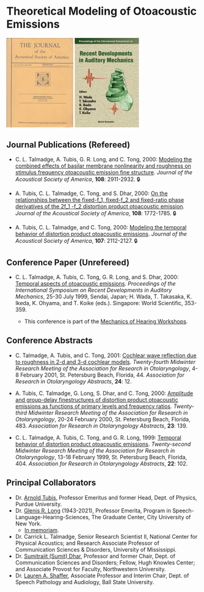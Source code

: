# Theoretical Modeling of Otoacoustic Emissions

<img src="jasa_cover.jpg" width="175" >  <img src="sendai_cover.jpg" width="168" > 

## Journal Publications (Refereed)

- C. L. Talmadge, A. Tubis, G. R. Long, and C. Tong, 2000:  [Modeling the combined effects of basilar membrane nonlinearity and roughness on stimulus frequency otoacoustic emission fine structure](https://doi.org/10.1121/1.1321012). *Journal of the Acoustical Society of America*, **108**: 2911-2932.  :lock:

- A. Tubis, C. L. Talmadge, C. Tong, and S. Dhar, 2000: [On the relationships between the fixed-f_1, fixed-f_2 and fixed-ratio phase derivatives of the 2f_1 -f_2 
distortion product otoacoustic emission](https://doi.org/10.1121/1.1310666). *Journal of the Acoustical Society of America*, **108**:  1772-1785.  :lock:

- A. Tubis, C. L. Talmadge, and C. Tong, 2000:  [Modeling the temporal behavior of distortion product otoacoustic emissions](https://doi.org/10.1121/1.428493).  *Journal of the Acoustical Society of America*, **107**:  2112-2127.  :lock:

## Conference Paper (Unrefereed)

- C. L. Talmadge, A. Tubis, C. Tong, G. R. Long, and S. Dhar, 2000:  [Temporal aspects of otoacoustic emissions](https://www.mechanicsofhearing.org/mohdl/pdfs/MoH/MoH1999/Talmadge-etal-MoHProceedings-1999.pdf). *Proceedings of the International Symposium on Recent Developments in Auditory
Mechanics*, 25-30 July 1999, Sendai, Japan; H. Wada, T. Takasaka, K. Ikeda, K. Ohyama, and T. Koike (eds.).  Singapore:  World Scientific, 353-359.

  - This conference is part of the [Mechanics of Hearing Workshops](https://mechanicsofhearing.org/).

## Conference Abstracts

- C. Talmadge, A. Tubis, and C. Tong, 2001:  [Cochlear wave reflection due to roughness in 2-d and 3-d cochlear models](aro2001ex.PNG).  *Twenty-fourth Midwinter Research Meeting of the Association for Research in Otolaryngology*, 4-8 February 2001, St. Petersburg Beach, Florida, 44. *Association for Research in Otolaryngology Abstracts*, **24**: 12.

- A. Tubis, C. Talmadge, G. Long, S. Dhar, and C. Tong, 2000: [Amplitude and group-delay finestructures of distortion product otoacoustic emissions as functions of primary levels and frequency ratios](aro2000ex.PNG).  *Twenty-third Midwinter Research Meeting of the Association for Research in Otolaryngology*, 20-24 February 2000, St. Petersburg Beach, Florida, 483. *Association for Research in Otolaryngology Abstracts*, **23**: 139.

- C. L. Talmadge, A. Tubis, C. Tong, and G. R. Long, 1999:  [Temporal behavior of distortion product  otoacoustic emissions](aro1999ex.PNG). *Twenty-second Midwinter Research Meeting 
of the Association for Research in Otolaryngology*, 13-18 February 1999, St. Petersburg Beach, Florida, 404.   *Association for Research in Otolaryngology Abstracts*, **22**: 102.

## Principal Collaborators

- Dr. [Arnold Tubis](https://www.physics.purdue.edu/people/faculty/atu.php), Professor Emeritus and former Head, Dept. of Physics, Purdue University.
- Dr. [Glenis R. Long](https://www.gc.cuny.edu/Faculty/Core-Bios/Glenis-R-Long) (1943-2021), Professor Emerita, Program in Speech-Language-Hearing-Sciences, The Graduate Center, City University of New York.
  - [In memoriam](https://gc.cuny.edu/News/All-News/Detail?id=60041).
- Dr. Carrick L. Talmadge, Senior Research Scientist II, National Center for Physical Acoustics; and Research Associate Professor of Communication Sciences & Disorders, University of Mississippi.
- Dr. [Sumitrajit (Sumit) Dhar](https://communication.northwestern.edu/faculty/sumitrajit-dhar/), Professor and former Chair, Dept. of Communication Sciences and Disorders; Fellow, Hugh Knowles Center; and Associate Provost for Faculty, Northwestern University.
- Dr. [Lauren A. Shaffer](https://www.bsu.edu/academics/collegesanddepartments/spaa/about-us/directory/shafferlauren), Associate Professor and Interim Chair, Dept. of Speech Pathology and Audiology, Ball State University.


